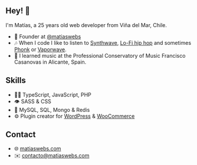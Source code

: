 ## Hey! 👋
I'm Matías, a 25 years old web developer from Viña del Mar, Chile.

- 🧭 Founder at [@matiaswebs](https://github.com/matiaswebs)
- 🎶 When I code I like to listen to [Synthwave](https://www.youtube.com/watch?v=wOMwO5T3yT4&list=PLWhyUtkg1zRj-yH_Z_VDNqldAwyOcsL0h), [Lo-Fi hip hop](https://www.youtube.com/watch?v=ZfkCYAI6MRU&list=PLWhyUtkg1zRj-yH_Z_VDNqldAwyOcsL0h) and sometimes [Phonk](https://soundcloud.com/rogerbeats/sicarios) or [Vaporwave](https://www.youtube.com/watch?v=_4gl-FX2RvI&list=PLWhyUtkg1zRjzCzsNU5DsQhjBur51-rQe).
- 🎷 I learned music at the Professional Conservatory of Music Francisco Casanovas in Alicante, Spain.

## Skills
- 👨‍💻 TypeScript, JavaScript, PHP
- 👁️ SASS & CSS
- 💽 MySQL, SQL, Mongo & Redis
- ⚙️ Plugin creator for [WordPress](https://github.com/WordPress) & [WooCommerce](https://github.com/WooCommerce)


## Contact
- 🌐 [matiaswebs.com](https://matiaswebs.com/)
- ✉️ [contacto@matiaswebs.com](mailto:contact@matiaswebs.com)
